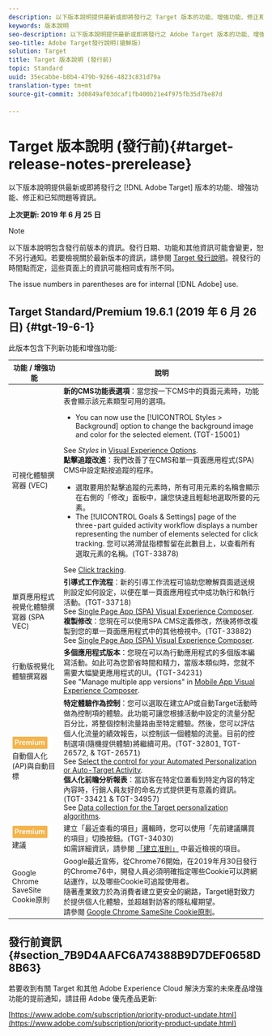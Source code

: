 ```yaml
---
description: 以下版本說明提供最新或即將發行之 Target 版本的功能、增強功能、修正和已知問題等資訊。
keywords: 版本說明
seo-description: 以下版本說明提供最新或即將發行之 Adobe Target 版本的功能、增強功能、修正和已知問題等資訊。
seo-title: Adobe Target發行說明(搶鮮版)
solution: Target
title: Target 版本說明 (發行前)
topic: Standard
uuid: 35ecabbe-b8b4-479b-9266-4823c831d79a
translation-type: tm+mt
source-git-commit: 3d0849af03dcaf1fb400b21e4f975fb35d7be87d

---
```



# Target 版本說明 (發行前){#target-release-notes-prerelease}

以下版本說明提供最新或即將發行之 [!DNL Adobe Target] 版本的功能、增強功能、修正和已知問題等資訊。

**上次更新: 2019 年 6 月 25 日**

>[!NOTE]
>
>以下版本說明包含發行前版本的資訊。發行日期、功能和其他資訊可能會變更，恕不另行通知。若要檢視關於最新版本的資訊，請參閱 [Target 發行說明](release-notes.md)。視發行的時間點而定，這些頁面上的資訊可能相同或有所不同。
>
>The issue numbers in parentheses are for internal [!DNL Adobe] use.

## Target Standard/Premium 19.6.1 (2019 年 6 月 26 日) {#tgt-19-6-1}

此版本包含下列新功能和增強功能:

| 功能 / 增強功能 | 說明 |
| --- | --- |
| 可視化體驗撰寫器 (VEC) | **新的CMS功能表選項**：當您按一下CMS中的頁面元素時，功能表會顯示該元素類型可用的選項。<ul><li>You can now use the [!UICONTROL Styles &gt; Background] option to change the background image and color for the selected element. (TGT-15001)</li></ul>See *Styles* in [Visual Experience Options](/help/c-experiences/c-visual-experience-composer/viztarget-options.md#styles).<br>**點擊追蹤改進**：我們改善了在CMS和單一頁面應用程式(SPA) CMS中設定點按追蹤的程序。<ul><li>選取要用於點擊追蹤的元素時，所有可用元素的名稱會顯示在右側的「修改」面板中，讓您快速且輕鬆地選取所要的元素。</li><li>The [!UICONTROL Goals &amp; Settings] page of the three-part guided activity workflow displays a number representing the number of elements selected for click tracking. 您可以將滑鼠指標暫留在此數目上，以查看所有選取元素的名稱。(TGT-33878)</li></ul>See [Click tracking](/help/c-activities/r-success-metrics/click-tracking.md). |
| 單頁應用程式視覺化體驗撰寫器 (SPA VEC) | **引導式工作流程**：新的引導工作流程可協助您瞭解頁面遞送規則設定如何設定，以便在單一頁面應用程式中成功執行和執行活動。(TGT-33718)<br> See [Single Page App (SPA) Visual Experience Composer](/help/c-experiences/spa-visual-experience-composer.md#page-delivery-settings).<br>**複製修改**：您現在可以使用SPA CMS定義修改，然後將修改複製到您的單一頁面應用程式中的其他檢視中。(TGT-33882)<br>See [Single Page App (SPA) Visual Experience Composer](/help/c-experiences/spa-visual-experience-composer.md). |
| 行動版視覺化體驗撰寫器 | **多個應用程式版本**：您現在可以為行動應用程式的多個版本編寫活動。如此可為您節省時間和精力，當版本類似時，您就不需要大幅變更應用程式的UI。(TGT-34231)<br>See &quot;Manage multiple app versions&quot; in [Mobile App Visual Experience Composer](/help/c-target-mobile-app/c-mobile-visual-experience-composer/mobile-visual-experience-composer.md#using-the-mobile-vec). |
| ![Premium徽章](/help/assets/premium.png) 自動個人化(AP)與自動目標 | **特定體驗作為控制**：您可以選取在建立AP或自動Target活動時做為控制項的體驗。此功能可讓您根據活動中設定的流量分配百分比，將整個控制流量路由至特定體驗。然後，您可以評估個人化流量的績效報告，以控制該一個體驗的流量。目前的控制選項(隨機提供體驗)將繼續可用。(TGT-32801, TGT-26572, &amp; TGT-26571)<br>See [Select the control for your Automated Personalization or Auto-Target Activity](/help/c-activities/t-automated-personalization/experience-as-control.md).<br>**個人化前瞻分析報表**：當訪客在特定位置看到特定內容的特定內容時，行銷人員友好的命名方式提供更有意義的資訊。(TGT-33421 &amp; TGT-34957)<br>See [Data collection for the Target personalization algorithms](/help/c-activities/t-automated-personalization/ap-data.md). |
| ![優質徽章](/help/assets/premium.png) 建議 | 建立「最近查看的項目」邏輯時，您可以使用「先前建議購買的項目」切換按鈕。(TGT-34030)<br>如需詳細資訊，請參閱 [「建立准則」](/help/c-recommendations/c-algorithms/create-new-algorithm.md#previously-purchased) 中最近檢視的項目。 |
| Google Chrome SaveSite Cookie原則 | Google最近宣佈，從Chrome76開始，在2019年月30日發行的Chrome76中，開發人員必須明確指定哪些Cookie可以跨網站運作，以及哪些Cookie可追蹤使用者。<br>隨著產業致力於為消費者建立更安全的網路，Target絕對致力於提供個人化體驗，並超越對訪客的隱私權期望。<br>請參閱 [Google Chrome SameSite Cookie原則](/help/c-implementing-target/c-considerations-before-you-implement-target/c-privacy/google-chrome-samesite-cookie-policies.md)。 |

## 發行前資訊 {#section_7B9D4AAFC6A74388B9D7DEF0658D8B63}

若要收到有關 Target 和其他 Adobe Experience Cloud 解決方案的未來產品增強功能的提前通知，請註冊 Adobe 優先產品更新:

[https://www.adobe.com/subscription/priority-product-update.html](https://www.adobe.com/subscription/priority-product-update.html)
